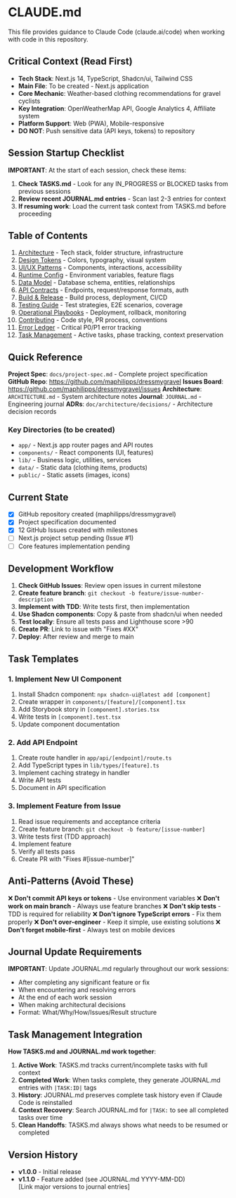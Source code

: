 # CLAUDE.md
<!-- Generated by Claude Conductor v1.1.2 -->

This file provides guidance to Claude Code (claude.ai/code) when working with code in this repository.

## Critical Context (Read First)
- **Tech Stack**: Next.js 14, TypeScript, Shadcn/ui, Tailwind CSS
- **Main File**: To be created - Next.js application
- **Core Mechanic**: Weather-based clothing recommendations for gravel cyclists
- **Key Integration**: OpenWeatherMap API, Google Analytics 4, Affiliate system
- **Platform Support**: Web (PWA), Mobile-responsive
- **DO NOT**: Push sensitive data (API keys, tokens) to repository

## Session Startup Checklist
**IMPORTANT**: At the start of each session, check these items:
1. **Check TASKS.md** - Look for any IN_PROGRESS or BLOCKED tasks from previous sessions
2. **Review recent JOURNAL.md entries** - Scan last 2-3 entries for context
3. **If resuming work**: Load the current task context from TASKS.md before proceeding

## Table of Contents
1. [Architecture](ARCHITECTURE.md) - Tech stack, folder structure, infrastructure
2. [Design Tokens](DESIGN.md) - Colors, typography, visual system
3. [UI/UX Patterns](UIUX.md) - Components, interactions, accessibility
4. [Runtime Config](CONFIG.md) - Environment variables, feature flags
5. [Data Model](DATA_MODEL.md) - Database schema, entities, relationships
6. [API Contracts](API.md) - Endpoints, request/response formats, auth
7. [Build & Release](BUILD.md) - Build process, deployment, CI/CD
8. [Testing Guide](TEST.md) - Test strategies, E2E scenarios, coverage
9. [Operational Playbooks](PLAYBOOKS/DEPLOY.md) - Deployment, rollback, monitoring
10. [Contributing](CONTRIBUTING.md) - Code style, PR process, conventions
11. [Error Ledger](ERRORS.md) - Critical P0/P1 error tracking
12. [Task Management](TASKS.md) - Active tasks, phase tracking, context preservation

## Quick Reference
**Project Spec**: `docs/project-spec.md` - Complete project specification
**GitHub Repo**: https://github.com/maphilipps/dressmygravel
**Issues Board**: https://github.com/maphilipps/dressmygravel/issues
**Architecture**: `ARCHITECTURE.md` - System architecture notes
**Journal**: `JOURNAL.md` - Engineering journal
**ADRs**: `doc/architecture/decisions/` - Architecture decision records

### Key Directories (to be created)
- `app/` - Next.js app router pages and API routes
- `components/` - React components (UI, features)
- `lib/` - Business logic, utilities, services
- `data/` - Static data (clothing items, products)
- `public/` - Static assets (images, icons)

## Current State
- [x] GitHub repository created (maphilipps/dressmygravel)
- [x] Project specification documented
- [x] 12 GitHub Issues created with milestones
- [ ] Next.js project setup pending (Issue #1)
- [ ] Core features implementation pending

## Development Workflow
1. **Check GitHub Issues**: Review open issues in current milestone
2. **Create feature branch**: `git checkout -b feature/issue-number-description`
3. **Implement with TDD**: Write tests first, then implementation
4. **Use Shadcn components**: Copy & paste from shadcn/ui when needed
5. **Test locally**: Ensure all tests pass and Lighthouse score >90
6. **Create PR**: Link to issue with "Fixes #XX"
7. **Deploy**: After review and merge to main

## Task Templates
### 1. Implement New UI Component
1. Install Shadcn component: `npx shadcn-ui@latest add [component]`
2. Create wrapper in `components/[feature]/[component].tsx`
3. Add Storybook story in `[component].stories.tsx`
4. Write tests in `[component].test.tsx`
5. Update component documentation

### 2. Add API Endpoint
1. Create route handler in `app/api/[endpoint]/route.ts`
2. Add TypeScript types in `lib/types/[feature].ts`
3. Implement caching strategy in handler
4. Write API tests
5. Document in API specification

### 3. Implement Feature from Issue
1. Read issue requirements and acceptance criteria
2. Create feature branch: `git checkout -b feature/[issue-number]`
3. Write tests first (TDD approach)
4. Implement feature
5. Verify all tests pass
6. Create PR with "Fixes #[issue-number]"

## Anti-Patterns (Avoid These)
❌ **Don't commit API keys or tokens** - Use environment variables
❌ **Don't work on main branch** - Always use feature branches
❌ **Don't skip tests** - TDD is required for reliability
❌ **Don't ignore TypeScript errors** - Fix them properly
❌ **Don't over-engineer** - Keep it simple, use existing solutions
❌ **Don't forget mobile-first** - Always test on mobile devices

## Journal Update Requirements
**IMPORTANT**: Update JOURNAL.md regularly throughout our work sessions:
- After completing any significant feature or fix
- When encountering and resolving errors
- At the end of each work session
- When making architectural decisions
- Format: What/Why/How/Issues/Result structure

## Task Management Integration
**How TASKS.md and JOURNAL.md work together**:
1. **Active Work**: TASKS.md tracks current/incomplete tasks with full context
2. **Completed Work**: When tasks complete, they generate JOURNAL.md entries with `|TASK:ID|` tags
3. **History**: JOURNAL.md preserves complete task history even if Claude Code is reinstalled
4. **Context Recovery**: Search JOURNAL.md for `|TASK:` to see all completed tasks over time
5. **Clean Handoffs**: TASKS.md always shows what needs to be resumed or completed

## Version History
- **v1.0.0** - Initial release
- **v1.1.0** - Feature added (see JOURNAL.md YYYY-MM-DD)  
[Link major versions to journal entries]